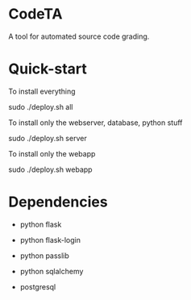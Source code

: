 CodeTA
======

A tool for automated source code grading.

Quick-start
===========
To install everything

sudo ./deploy.sh all

To install only the webserver, database, python stuff

sudo ./deploy.sh server

To install only the webapp

sudo ./deploy.sh webapp


Dependencies
============
- python flask

- python flask-login

- python passlib

- python sqlalchemy

- postgresql
